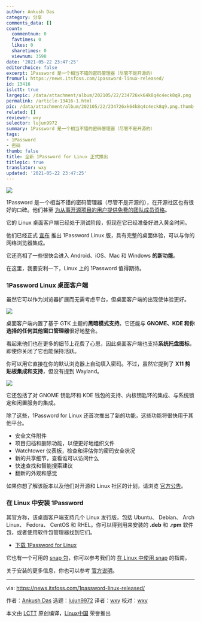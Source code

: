 ```yaml
---
author: Ankush Das
category: 分享
comments_data: []
count:
  commentnum: 0
  favtimes: 0
  likes: 0
  sharetimes: 0
  viewnum: 3598
date: '2021-05-22 23:47:25'
editorchoice: false
excerpt: 1Password 是一个相当不错的密码管理器（尽管不是开源的）
fromurl: https://news.itsfoss.com/1password-linux-released/
id: 13416
islctt: true
largepic: /data/attachment/album/202105/22/234726xk64k8q4c4eck8q9.png
permalink: /article-13416-1.html
pic: /data/attachment/album/202105/22/234726xk64k8q4c4eck8q9.png.thumb.jpg
related: []
reviewer: wxy
selector: lujun9972
summary: 1Password 是一个相当不错的密码管理器（尽管不是开源的）
tags:
- 1Password
- 密码
thumb: false
title: 全新 1Password for Linux 正式推出
titlepic: true
translator: wxy
updated: '2021-05-22 23:47:25'
---
```


![](/data/attachment/album/202105/22/234726xk64k8q4c4eck8q9.png)


1Password 是一个相当不错的密码管理器（尽管不是开源的），在开源社区也有很好的口碑。他们甚至 [为从事开源项目的用户提供免费的团队成员资格](https://news.itsfoss.com/1password-free-subscriptions/)。


它的 Linux 桌面客户端已经处于测试阶段，但现在它已经准备好进入黄金时间。


他们已经正式 [宣布](https://blog.1password.com/welcoming-linux-to-the-1password-family/) 推出 1Password Linux 版，具有完整的桌面体验，可以与你的网络浏览器集成。


它还亮相了一些很快会进入 Android、iOS、Mac 和 Windows **的新功能**。


在这里，我要安利一下，Linux 上的 1Password 值得期待。


### 1Password Linux 桌面客户端


虽然它可以作为浏览器扩展而无需考虑平台，但桌面客户端的出现使体验更好。


![](/data/attachment/album/202105/22/234728d8czzurkk4hy2zju.png)


桌面客户端内置了基于 GTK 主题的**黑暗模式支持**。它还能与 **GNOME、KDE 和你选择的任何其他窗口管理器**很好地整合。


看起来他们也在更多的细节上花费了心思，因此桌面客户端也支持**系统托盘图标**，即使你关闭了它也能保持活跃。


你可以用它直接在你的默认浏览器上自动填入密码。不过，虽然它提到了 **X11 剪贴板集成和支持**，但没有提到 Wayland。


![](/data/attachment/album/202105/22/234730jlkztdho1kk4kkwd.png)


它还包括了对 GNOME 钥匙环和 KDE 钱包的支持、内核钥匙环的集成、与系统锁定和闲置服务的集成。


除了这些，1Password for Linux 还首次推出了新的功能，这些功能将很快用于其他平台。


* 安全文件附件
* 项目归档和删除功能，以便更好地组织文件
* Watchtower 仪表板，检查和评估你的密码安全状况
* 新的共享细节，查看谁可以访问什么
* 快速查找和智能搜索建议
* 翻新的外观和感觉


如果你想了解该版本以及他们对开源和 Linux 社区的计划，请浏览 [官方公告](https://blog.1password.com/welcoming-linux-to-the-1password-family/)。


### 在 Linux 中安装 1Password


其官方称，该桌面客户端支持几个 Linux 发行版，包括 Ubuntu、 Debian、 Arch Linux、 Fedora、 CentOS 和 RHEL。你可以得到用来安装的 **.deb** 和 **.rpm** 软件包，或者使用软件包管理器找到它们。


* [下载 1Password for Linux](https://1password.com/downloads/linux/)


它也有一个可用的 [snap 包](https://snapcraft.io/1password)，你可以参考我们的 [在 Linux 中使用 snap](https://itsfoss.com/use-snap-packages-ubuntu-16-04/) 的指南。


关于安装的更多信息，你也可以参考 [官方说明](https://support.1password.com/install-linux/)。




---


via: <https://news.itsfoss.com/1password-linux-released/>


作者：[Ankush Das](https://news.itsfoss.com/author/ankush/) 选题：[lujun9972](https://github.com/lujun9972) 译者：[wxy](https://github.com/wxy) 校对：[wxy](https://github.com/wxy)


本文由 [LCTT](https://github.com/LCTT/TranslateProject) 原创编译，[Linux中国](https://linux.cn/) 荣誉推出